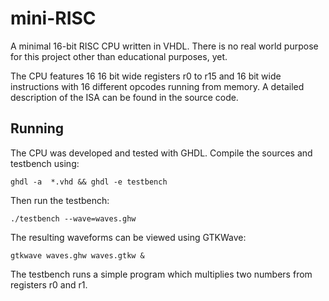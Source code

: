 # mini-RISC

A minimal 16-bit RISC CPU written in VHDL. There is no real world purpose for this project other than educational purposes, yet.

The CPU features 16 16 bit wide registers r0 to r15 and 16 bit wide instructions with 16 different opcodes running from memory. A detailed description of the ISA can be found in the source code.

## Running

The CPU was developed and tested with GHDL. Compile the sources and testbench using:
```
ghdl -a  *.vhd && ghdl -e testbench
```

Then run the testbench:
```
./testbench --wave=waves.ghw
```

The resulting waveforms can be viewed using GTKWave:
```
gtkwave waves.ghw waves.gtkw &
```

The testbench runs a simple program which multiplies two numbers from registers r0 and r1.
